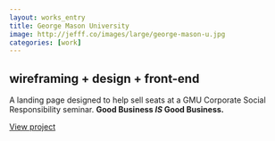 ```yaml
---
layout: works_entry
title: George Mason University
image: http://jefff.co/images/large/george-mason-u.jpg
categories: [work]
---
```


<h2 data-icon="⚒">wireframing + design + front-end</h2>

A landing page designed to help sell seats at a GMU Corporate Social Responsibility seminar. **Good Business _IS_ Good Business.**

<a href="http://thinkdesign.net/proofs/gmu/csr/" class="button" data-icon="✈">View project</a>